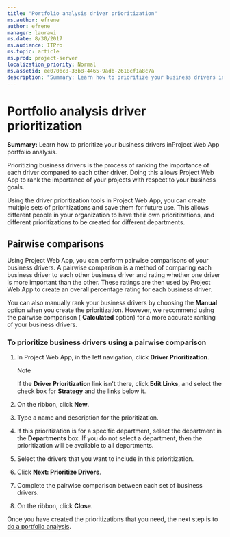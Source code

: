 ```yaml
---
title: "Portfolio analysis driver prioritization"
ms.author: efrene
author: efrene
manager: laurawi
ms.date: 8/30/2017
ms.audience: ITPro
ms.topic: article
ms.prod: project-server
localization_priority: Normal
ms.assetid: ee070bc8-33b8-4465-9adb-2618cf1a8c7a
description: "Summary: Learn how to prioritize your business drivers inProject Web App portfolio analysis."
---
```


# Portfolio analysis driver prioritization
 
 **Summary:** Learn how to prioritize your business drivers inProject Web App portfolio analysis.
  
Prioritizing business drivers is the process of ranking the importance of each driver compared to each other driver. Doing this allows Project Web App to rank the importance of your projects with respect to your business goals.
  
Using the driver prioritization tools in Project Web App, you can create multiple sets of prioritizations and save them for future use. This allows different people in your organization to have their own prioritizations, and different prioritizations to be created for different departments.
  
## Pairwise comparisons

Using Project Web App, you can perform pairwise comparisons of your business drivers. A pairwise comparison is a method of comparing each business driver to each other business driver and rating whether one driver is more important than the other. These ratings are then used by Project Web App to create an overall percentage rating for each business driver.
  
You can also manually rank your business drivers by choosing the **Manual** option when you create the prioritization. However, we recommend using the pairwise comparison ( **Calculated** option) for a more accurate ranking of your business drivers.
  
### To prioritize business drivers using a pairwise comparison

1. In Project Web App, in the left navigation, click **Driver Prioritization**.
    
    > [!NOTE]
    > If the **Driver Prioritization** link isn't there, click **Edit Links**, and select the check box for **Strategy** and the links below it.
  
2. On the ribbon, click **New**.
    
3. Type a name and description for the prioritization.
    
4. If this prioritization is for a specific department, select the department in the **Departments** box. If you do not select a department, then the prioritization will be available to all departments.
    
5. Select the drivers that you want to include in this prioritization.
    
6. Click **Next: Prioritize Drivers**.
    
7. Complete the pairwise comparison between each set of business drivers.
    
8. On the ribbon, click **Close**.
    
Once you have created the prioritizations that you need, the next step is to [do a portfolio analysis](analyzing-portfolios.md).
  

